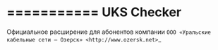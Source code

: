 ===========
UKS Checker
===========

Официальное расширение для абонентов компании `ООО «Уральские кабельные сети — Озерск» <http://www.ozersk.net>`_
